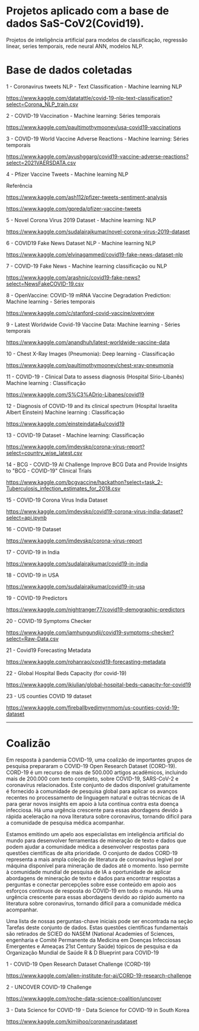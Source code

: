 # Projetos aplicado com a base de dados SaS-CoV2(Covid19).
Projetos de inteligência artificial para modelos de classificação, regressão linear, series temporais, rede neural ANN, modelos NLP.

# Base de dados coletadas

1 - Coronavirus tweets NLP - Text Classification - Machine learning NLP

https://www.kaggle.com/datatattle/covid-19-nlp-text-classification?select=Corona_NLP_train.csv

2 - COVID-19 Vaccination - Machine learning: Séries temporais

https://www.kaggle.com/paultimothymooney/usa-covid19-vaccinations

3 - COVID-19 World Vaccine Adverse Reactions - Machine learning: Séries temporais 

https://www.kaggle.com/ayushggarg/covid19-vaccine-adverse-reactions?select=2021VAERSDATA.csv

4 - Pfizer Vaccine Tweets - Machine learning NLP

Referência

https://www.kaggle.com/ash112/pfizer-tweets-sentiment-analysis

https://www.kaggle.com/gpreda/pfizer-vaccine-tweets

5 - Novel Corona Virus 2019 Dataset - Machine learning: NLP

https://www.kaggle.com/sudalairajkumar/novel-corona-virus-2019-dataset

6 - COVID19 Fake News Dataset NLP - Machine learning NLP

https://www.kaggle.com/elvinagammed/covid19-fake-news-dataset-nlp

7 - COVID-19 Fake News - Machine learning classificação ou NLP

https://www.kaggle.com/arashnic/covid19-fake-news?select=NewsFakeCOVID-19.csv

8 - OpenVaccine: COVID-19 mRNA Vaccine Degradation Prediction: Machine learning - Séries temporais

https://www.kaggle.com/c/stanford-covid-vaccine/overview

9 - Latest Worldwide Covid-19 Vaccine Data: Machine learning - Séries temporais

https://www.kaggle.com/anandhuh/latest-worldwide-vaccine-data

10 - Chest X-Ray Images (Pneumonia): Deep learning - Classificação

https://www.kaggle.com/paultimothymooney/chest-xray-pneumonia

11 - COVID-19 - Clinical Data to assess diagnosis (Hospital Sírio-Libanês) Machine learning : Classificação

https://www.kaggle.com/S%C3%ADrio-Libanes/covid19

12 - Diagnosis of COVID-19 and its clinical spectrum (Hospital Israelita Albert Einstein) Machine learning : Classificação

https://www.kaggle.com/einsteindata4u/covid19

13 - COVID-19 Dataset - Machine learning: Classificação 

https://www.kaggle.com/imdevskp/corona-virus-report?select=country_wise_latest.csv

14 - BCG - COVID-19 AI Challenge Improve BCG Data and Provide Insights to "BCG - COVID-19" Clinical Trials

https://www.kaggle.com/bcgvaccine/hackathon?select=task_2-Tuberculosis_infection_estimates_for_2018.csv

15 - COVID-19 Corona Virus India Dataset

https://www.kaggle.com/imdevskp/covid19-corona-virus-india-dataset?select=api.ipynb

16 - COVID-19 Dataset

https://www.kaggle.com/imdevskp/corona-virus-report

17 - COVID-19 in India

https://www.kaggle.com/sudalairajkumar/covid19-in-india

18 - COVID-19 in USA

https://www.kaggle.com/sudalairajkumar/covid19-in-usa

19 - COVID-19 Predictors

https://www.kaggle.com/nightranger77/covid19-demographic-predictors

20 - COVID-19 Symptoms Checker

https://www.kaggle.com/iamhungundji/covid19-symptoms-checker?select=Raw-Data.csv

21 - Covid19 Forecasting Metadata

https://www.kaggle.com/rohanrao/covid19-forecasting-metadata

22 - Global Hospital Beds Capacity (for covid-19)

https://www.kaggle.com/ikiulian/global-hospital-beds-capacity-for-covid19

23 - US counties COVID 19 dataset

https://www.kaggle.com/fireballbyedimyrnmom/us-counties-covid-19-dataset

---------------------------------------------------------------------------------------------------------------------------------------------------------------------------------

# Coalizão 

Em resposta à pandemia COVID-19, uma coalizão de importantes grupos de pesquisa prepararam o COVID-19 Open Research Dataset (CORD-19). CORD-19 é um recurso de mais de 500.000 artigos acadêmicos, incluindo mais de 200.000 com texto completo, sobre COVID-19, SARS-CoV-2 e coronavírus relacionados. Este conjunto de dados disponível gratuitamente é fornecido à comunidade de pesquisa global para aplicar os avanços recentes no processamento de linguagem natural e outras técnicas de IA para gerar novos insights em apoio à luta contínua contra esta doença infecciosa. Há uma urgência crescente para essas abordagens devido à rápida aceleração na nova literatura sobre coronavírus, tornando difícil para a comunidade de pesquisa médica acompanhar.


Estamos emitindo um apelo aos especialistas em inteligência artificial do mundo para desenvolver ferramentas de mineração de texto e dados que podem ajudar a comunidade médica a desenvolver respostas para questões científicas de alta prioridade. O conjunto de dados CORD-19 representa a mais ampla coleção de literatura de coronavírus legível por máquina disponível para mineração de dados até o momento. Isso permite à comunidade mundial de pesquisa de IA a oportunidade de aplicar abordagens de mineração de texto e dados para encontrar respostas a perguntas e conectar percepções sobre esse conteúdo em apoio aos esforços contínuos de resposta do COVID-19 em todo o mundo. Há uma urgência crescente para essas abordagens devido ao rápido aumento na literatura sobre coronavírus, tornando difícil para a comunidade médica acompanhar.

Uma lista de nossas perguntas-chave iniciais pode ser encontrada na seção Tarefas deste conjunto de dados. Estas questões científicas fundamentais são retirados de SCIED do NASEM (National Academies of Sciences, engenharia e Comité Permanente da Medicina em Doenças Infecciosas Emergentes e Ameaças 21st Century Saúde) tópicos de pesquisa e da Organização Mundial de Saúde R & D Blueprint para COVID-19

1 - COVID-19 Open Research Dataset Challenge (CORD-19)

https://www.kaggle.com/allen-institute-for-ai/CORD-19-research-challenge

2 - UNCOVER COVID-19 Challenge

https://www.kaggle.com/roche-data-science-coalition/uncover

3 - Data Science for COVID-19 - Data Science for COVID-19 in South Korea

https://www.kaggle.com/kimjihoo/coronavirusdataset

